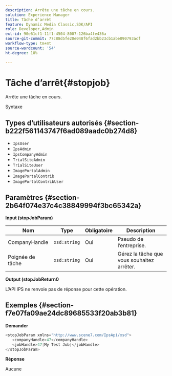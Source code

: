```yaml
---
description: Arrête une tâche en cours.
solution: Experience Manager
title: Tâche d’arrêt
feature: Dynamic Media Classic,SDK/API
role: Developer,Admin
exl-id: 90e61cf1-11f1-4504-8007-126ba4fe436a
source-git-commit: 77c88d5fe20e048f6fad2bb23cb1abe090793acf
workflow-type: tm+mt
source-wordcount: '54'
ht-degree: 18%

---
```


# Tâche d’arrêt{#stopjob}

Arrête une tâche en cours.

Syntaxe

## Types d’utilisateurs autorisés {#section-b222f561143747f6ad089aadc0b274d8}

* `IpsUser`
* `IpsAdmin`
* `IpsCompanyAdmin`
* `TrialSiteAdmin`
* `TrialSiteUser`
* `ImagePortalAdmin`
* `ImagePortalContrib`
* `ImagePortalContribUser`

## Paramètres {#section-2b64f074e37c4c38849994f3bc65342a}

**Input (stopJobParam)**

| Nom | Type | Obligatoire | Description |
|---|---|---|---|
| CompanyHandle | `xsd:string` | Oui | Pseudo de l’entreprise. |
| Poignée de tâche | `xsd:string` | Oui | Gérez la tâche que vous souhaitez arrêter. |

**Output (stopJobReturn0**

L’API IPS ne renvoie pas de réponse pour cette opération.

## Exemples {#section-f7e07fa09ae24dc89685533f20ab3b81}

**Demander**

```java
<stopJobParam xmlns="http://www.scene7.com/IpsApi/xsd">
   <companyHandle>47</companyHandle>
   <jobHandle>47|My Test Job|</jobHandle>
</stopJobParam>
```

**Réponse**

Aucune
